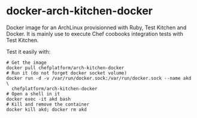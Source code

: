 docker-arch-kitchen-docker
==========================

Docker image for an ArchLinux provisionned with Ruby, Test Kitchen and Docker.
It is mainly use to execute Chef coobooks integration tests with Test Kitchen.

Test it easily with:

    # Get the image
    docker pull chefplatform/arch-kitchen-docker
    # Run it (do not forget docker socket volume)
    docker run -d -v /var/run/docker.sock:/var/run/docker.sock --name akd \
      chefplatform/arch-kitchen-docker
    # Open a shell in it
    docker exec -it akd bash
    # Kill and remove the container
    docker kill akd; docker rm akd
